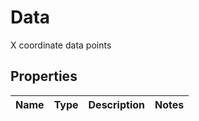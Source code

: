 

# Data

X coordinate data points

## Properties

| Name | Type | Description | Notes |
|------------ | ------------- | ------------- | -------------|



